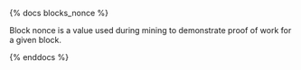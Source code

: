 {% docs blocks_nonce %}

Block nonce is a value used during mining to demonstrate proof of work for a given block. 

{% enddocs %}